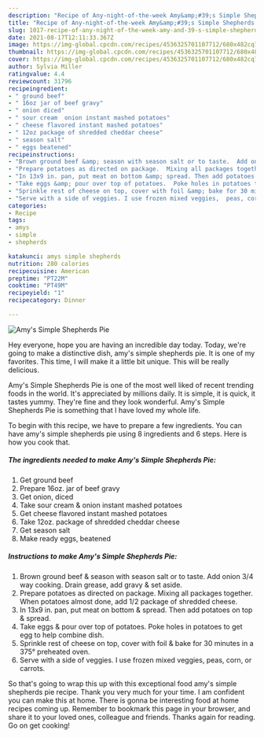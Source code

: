 ```yaml
---
description: "Recipe of Any-night-of-the-week Amy&amp;#39;s Simple Shepherds Pie"
title: "Recipe of Any-night-of-the-week Amy&amp;#39;s Simple Shepherds Pie"
slug: 1017-recipe-of-any-night-of-the-week-amy-and-39-s-simple-shepherds-pie
date: 2021-08-17T12:11:33.367Z
image: https://img-global.cpcdn.com/recipes/4536325701107712/680x482cq70/amys-simple-shepherds-pie-recipe-main-photo.jpg
thumbnail: https://img-global.cpcdn.com/recipes/4536325701107712/680x482cq70/amys-simple-shepherds-pie-recipe-main-photo.jpg
cover: https://img-global.cpcdn.com/recipes/4536325701107712/680x482cq70/amys-simple-shepherds-pie-recipe-main-photo.jpg
author: Sylvia Miller
ratingvalue: 4.4
reviewcount: 31796
recipeingredient:
- " ground beef"
- " 16oz jar of beef gravy"
- " onion diced"
- " sour cream  onion instant mashed potatoes"
- " cheese flavored instant mashed potatoes"
- " 12oz package of shredded cheddar cheese"
- " season salt"
- " eggs beatened"
recipeinstructions:
- "Brown ground beef &amp; season with season salt or to taste.  Add onion 3/4 way cooking. Drain grease, add gravy &amp; set aside."
- "Prepare potatoes as directed on package.  Mixing all packages together.  When potatoes almost done,  add 1/2 package of shredded cheese."
- "In 13x9 in. pan, put meat on bottom &amp; spread. Then add potatoes on top &amp; spread."
- "Take eggs &amp; pour over top of potatoes.  Poke holes in potatoes to get egg to help combine dish."
- "Sprinkle rest of cheese on top, cover with foil &amp; bake for 30 minutes in a 375° preheated oven."
- "Serve with a side of veggies. I use frozen mixed veggies,  peas, corn, or carrots."
categories:
- Recipe
tags:
- amys
- simple
- shepherds

katakunci: amys simple shepherds 
nutrition: 280 calories
recipecuisine: American
preptime: "PT22M"
cooktime: "PT49M"
recipeyield: "1"
recipecategory: Dinner

---
```



![Amy&#39;s Simple Shepherds Pie](https://img-global.cpcdn.com/recipes/4536325701107712/680x482cq70/amys-simple-shepherds-pie-recipe-main-photo.jpg)

Hey everyone, hope you are having an incredible day today. Today, we're going to make a distinctive dish, amy&#39;s simple shepherds pie. It is one of my favorites. This time, I will make it a little bit unique. This will be really delicious.

Amy&#39;s Simple Shepherds Pie is one of the most well liked of recent trending foods in the world. It's appreciated by millions daily. It is simple, it is quick, it tastes yummy. They're fine and they look wonderful. Amy&#39;s Simple Shepherds Pie is something that I have loved my whole life.




To begin with this recipe, we have to prepare a few ingredients. You can have amy&#39;s simple shepherds pie using 8 ingredients and 6 steps. Here is how you cook that.

<!--inarticleads1-->

##### The ingredients needed to make Amy&#39;s Simple Shepherds Pie:

1. Get  ground beef
1. Prepare  16oz. jar of beef gravy
1. Get  onion, diced
1. Take  sour cream &amp; onion instant mashed potatoes
1. Get  cheese flavored instant mashed potatoes
1. Take  12oz. package of shredded cheddar cheese
1. Get  season salt
1. Make ready  eggs, beatened




<!--inarticleads2-->

##### Instructions to make Amy&#39;s Simple Shepherds Pie:

1. Brown ground beef &amp; season with season salt or to taste.  Add onion 3/4 way cooking. Drain grease, add gravy &amp; set aside.
1. Prepare potatoes as directed on package.  Mixing all packages together.  When potatoes almost done,  add 1/2 package of shredded cheese.
1. In 13x9 in. pan, put meat on bottom &amp; spread. Then add potatoes on top &amp; spread.
1. Take eggs &amp; pour over top of potatoes.  Poke holes in potatoes to get egg to help combine dish.
1. Sprinkle rest of cheese on top, cover with foil &amp; bake for 30 minutes in a 375° preheated oven.
1. Serve with a side of veggies. I use frozen mixed veggies,  peas, corn, or carrots.




So that's going to wrap this up with this exceptional food amy&#39;s simple shepherds pie recipe. Thank you very much for your time. I am confident you can make this at home. There is gonna be interesting food at home recipes coming up. Remember to bookmark this page in your browser, and share it to your loved ones, colleague and friends. Thanks again for reading. Go on get cooking!
